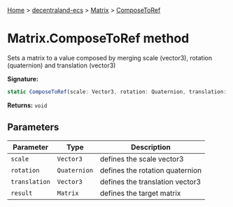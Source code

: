[Home](./index) &gt; [decentraland-ecs](./decentraland-ecs.md) &gt; [Matrix](./decentraland-ecs.matrix.md) &gt; [ComposeToRef](./decentraland-ecs.matrix.composetoref.md)

# Matrix.ComposeToRef method

Sets a matrix to a value composed by merging scale (vector3), rotation (quaternion) and translation (vector3)

**Signature:**
```javascript
static ComposeToRef(scale: Vector3, rotation: Quaternion, translation: Vector3, result: Matrix): void;
```
**Returns:** `void`

## Parameters

|  Parameter | Type | Description |
|  --- | --- | --- |
|  `scale` | `Vector3` | defines the scale vector3 |
|  `rotation` | `Quaternion` | defines the rotation quaternion |
|  `translation` | `Vector3` | defines the translation vector3 |
|  `result` | `Matrix` | defines the target matrix |

